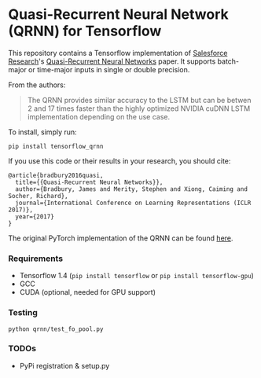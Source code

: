 # Quasi-Recurrent Neural Network (QRNN) for Tensorflow

This repository contains a Tensorflow implementation of [Salesforce Research](https://einstein.ai/)'s [Quasi-Recurrent Neural Networks](https://arxiv.org/abs/1611.01576) paper. It supports batch-major or time-major inputs in single or double precision.

From the authors:
> The QRNN provides similar accuracy to the LSTM but can be betwen 2 and 17 times faster than the highly optimized NVIDIA cuDNN LSTM implementation depending on the use case.

To install, simply run:

`pip install tensorflow_qrnn`

If you use this code or their results in your research, you should cite:

```
@article{bradbury2016quasi,
  title={{Quasi-Recurrent Neural Networks}},
  author={Bradbury, James and Merity, Stephen and Xiong, Caiming and Socher, Richard},
  journal={International Conference on Learning Representations (ICLR 2017)},
  year={2017}
}
```

The original PyTorch implementation of the QRNN can be found [here](https://github.com/salesforce/pytorch-qrnn).

### Requirements

- Tensorflow 1.4 (`pip install tensorflow` or `pip install tensorflow-gpu`)
- GCC
- CUDA (optional, needed for GPU support)

### Testing

```
python qrnn/test_fo_pool.py
```

### TODOs

- PyPi registration & setup.py
